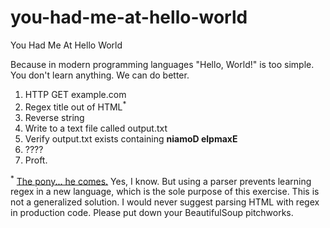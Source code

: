 # you-had-me-at-hello-world
You Had Me At Hello World

Because in modern programming languages "Hello, World!" is too simple.  You don't learn anything.  We can do better.

1. HTTP GET example.com
2. Regex title out of HTML<sup>*</sup>
3. Reverse string
4. Write to a text file called output.txt
5. Verify output.txt exists containing **niamoD elpmaxE**
6. ????
7. Proft.

<sup>*</sup> [The pony... he comes.](https://stackoverflow.com/questions/1732348/regex-match-open-tags-except-xhtml-self-contained-tags) Yes, I know. But using a parser prevents learning regex in a new language, which is the sole purpose of this exercise.  This is not a generalized solution.  I would never suggest parsing HTML with regex in production code.  Please put down your BeautifulSoup pitchworks.